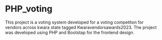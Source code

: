 # PHP_voting
This project is a voting system developed for a voting competiton for vendors across kwara state tagged Kwaravendorsawards2023. The project was developed using PHP and Bootstap for the frontend design.
